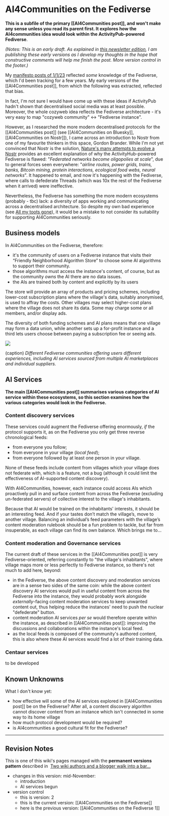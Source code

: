 # AI4Communities on the Fediverse

**This is a subfile of the primary [[AI4Communities post]], and won't make any sense unless you read its parent first. It explores how the AI4communities idea would look within the  ActivityPub-powered Fediverse**.

*(Notes: This is an early draft. As explained in [this newsletter edition](https://mathewlowry.medium.com/exploring-ai4communities-newsletter-6365b2716bb1), I am publishing these early versions as I develop my thoughts in the hope that constructive comments will help me finish the post. More version control in the footer.)*

My [manifesto posts of 1/1/23](https://mathewlowry.medium.com/a-minimum-viable-ecosystem-for-collective-intelligence-7738848ce9c4) reflected *some* knowledge of the Fediverse, which I'd been tracking for a few years. My early versions of the [[AI4Communities post]], from which the following was extracted, reflected that bias. 

In fact, I'm not sure I would have come up with these ideas if ActivityPub hadn't shown that decentralised social media was at least possible. Moreover, the whole cozyweb idea reflects the Fediverse architecture - it's very easy to map "cozyweb community" <-> "Fediverse instance".

However, as I researched the more modern decentralised protocols for the [[AI4Communities post]] (see [[AI4Communities on Bluesky]], [[AI4Communities on Nostr]]), I came across an introduction to Nostr from one of my favourite thinkers in this space, Gordon Brander. While I'm not yet convinced that Nostr is the solution, [Nature's many attempts to evolve a Nostr](https://substack.com/home/post/p-143032514) provides an excellent explanation of why the ActivityHub-powered Fediverse is flawed: "*Federated networks become oligopolies at scale*", due to general forces seen everywhere: "*airline routes, power grids, trains, banks, Bitcoin mining, protein interactions, ecological food webs, neural networks*". It happened to email, and now it's happening with the Fediverse, where calls to defederate Threads (which was 10x the rest of the Fediverse when it arrived) were ineffective.

Nevertheless, the Fediverse has something the more modern ecosystems (probably - tbc) lack: a diversity of apps working and communicating across a decentralised architecture. So despite my own bad experience (see [All my toots gone](https://mathewlowry.medium.com/all-my-toots-gone-e844f7c5f255)), it would be a mistake to not consider its suitability for supporting AI4Communities seriously.

## Business models

In AI4Communities on the Fediverse, therefore:

* it's the community of users on a Fediverse instance that visits their “Friendly Neighborhood Algorithm Store” to choose some AI algorithms to support their community.  
* those algorithms must access the instance's content, of course, but as the community *owns* the AI there are no data issues. 
* the AIs are trained both by content and explicitly by its users

The store will provide an array of products and pricing schemes, including lower-cost subscription plans where the village's data, suitably anonymised, is used to affray the costs. Other villages may select higher-cost plans where the village does not share its data. Some may charge some or all members, and/or display ads.

The diversity of both funding schemes and AI plans means that one village may form a data union, while another sets up a for-profit instance and a third lets users choose between paying a subscription fee or seeing ads.

![](https://cdn-images-1.medium.com/max/1600/1*3WBzTFfnFM1bgbiQsV3T3A.png)

(caption) *Different Fediverse communities offering users different experiences, including AI services sourced from multiple AI marketplaces and individual suppliers.*

## AI Services

**The main [[AI4Communities post]] summarises various categories of AI service within these ecosystems, so this section examines how the various categories would look in the Fediverse.**

### Content discovery services

These services could augment the Fediverse offering enormously, *if* the protocol supports it, as on the Fediverse you only get three reverse chronological feeds: 

* from everyone you follow; 
* from everyone in your village (*local feed*); 
* from everyone followed by at least one person in your village. 

None of these feeds include content from villages which your village does not federate with, which is a feature, not a bug (although it could limit the effectiveness of AI-supported content discovery).

With AI4Communities, however, each instance could access AIs which proactively pull in and surface content from across the Fediverse (excluding un-federated servers) of collective interest to the village's inhabitants.

Because that AI would be trained on the inhabitants' interests, it should be an interesting feed. And if your tastes don’t match the village’s, move to another village. Balancing an individual’s feed parameters with the village’s content moderation rulebook should be a fun problem to tackle, but far from insuperable, as each village can find its own balance. Which brings me to…

### Content moderation and Governance services

The current draft of these services in the [[AI4Communities post]] is very Fediverse-oriented, referring constantly to "the village's inhabitants", where village maps more or less perfectly to Fediverse instance, so there's not much to add here, beyond:

* in the Fediverse, the above content discovery and moderation services are in a sense two sides of the same coin: while the above content discovery AI services would pull in useful content from across the Fediverse into the instance, they would probably work alongside *externally*-facing content moderation services to keep unwanted content out, thus helping reduce the instances' need to push the nuclear "defederate" button.
* content moderation AI services *per se* would therefore operate within the instance, as described in [[AI4Communities post]]: improving the discussions and collaborations within the instance's local feed.
* as the local feeds is composed of the community's authored content, this is also where these AI services would find a lot of their training data.

### Centaur services
to be developed


## Known Unknowns

What I don't know yet:

* how effective will some of the AI services explored in  [[AI4Communities post]] be on the Fediverse? After all, a content discovery algorithm cannot discover content from an instance which isn't connected in some way to its home village
* how much protocol development would be required?
* is AI4communities a good cultural fit for the Fediverse?

---

## Revision Notes

This is one of this wiki's pages managed with the **permanent versions pattern** described in  [Two wiki authors and a blogger walk into a bar…](https://mathewlowry.medium.com/two-wiki-authors-and-a-blogger-walk-into-a-bar-7106c8376c6e)  

- changes in this version: mid-November: 
	- introduction
	- AI services begun
- version control
    - this is version: 2
    - this is the current version: [[AI4Communities on the Fediverse]]
    - here is the previous version: [[AI4Communities on the Fediverse 1]]
